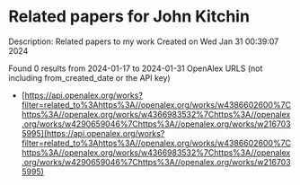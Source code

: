 # Related papers for John Kitchin
Description: Related papers to my work
Created on Wed Jan 31 00:39:07 2024

Found 0 results from 2024-01-17 to 2024-01-31
OpenAlex URLS (not including from_created_date or the API key)
- [https://api.openalex.org/works?filter=related_to%3Ahttps%3A//openalex.org/works/w4386602600%7Chttps%3A//openalex.org/works/w4366983532%7Chttps%3A//openalex.org/works/w4290659046%7Chttps%3A//openalex.org/works/w2167035995](https://api.openalex.org/works?filter=related_to%3Ahttps%3A//openalex.org/works/w4386602600%7Chttps%3A//openalex.org/works/w4366983532%7Chttps%3A//openalex.org/works/w4290659046%7Chttps%3A//openalex.org/works/w2167035995)

